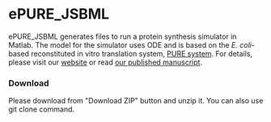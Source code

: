 # ePURE_JSBML
ePURE_JSBML generates files to run a protein synthesis simulator in Matlab. The model for the simulator uses ODE and is based on the *E. coli*-based reconstituted in vitro translation system, [PURE system](http://dx.doi.org/10.1038/90802). For details, please visit our [website](https://sites.google.com/view/puresimulator) or read [our published manuscript](http://dx.doi.org/10.1073/pnas.1615351114).
### Download
Please download from "Download ZIP" button and unzip it. You can also use git clone command.

